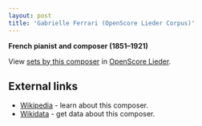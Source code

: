 ```yaml
---
layout: post
title: 'Gabrielle Ferrari (OpenScore Lieder Corpus)'
---
```


__French pianist and composer (1851–1921)__

View [sets by this composer] in [OpenScore Lieder].

[sets by this composer]: https://musescore.com/openscore-lieder-corpus/sets?order=title&text=Ferrari,+Gabrielle
[OpenScore Lieder]: https://musescore.com/openscore-lieder-corpus

## External links

- [Wikipedia] - learn about this composer.
- [Wikidata] - get data about this composer.

[Wikipedia]: https://en.wikipedia.org/wiki/Gabrielle_Ferrari
[Wikidata]: https://www.wikidata.org/wiki/Q5516070
